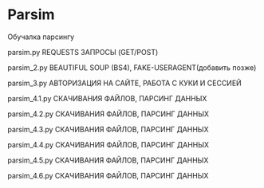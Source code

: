 # Parsim
Обучалка парсингу

parsim.py REQUESTS ЗАПРОСЫ (GET/POST)

parsim_2.py BEAUTIFUL SOUP (BS4), FAKE-USERAGENT(добавить позже)

parsim_3.py АВТОРИЗАЦИЯ НА САЙТЕ, РАБОТА С КУКИ И СЕССИЕЙ

parsim_4.1.py СКАЧИВАНИЯ ФАЙЛОВ, ПАРСИНГ ДАННЫХ

parsim_4.2.py СКАЧИВАНИЯ ФАЙЛОВ, ПАРСИНГ ДАННЫХ

parsim_4.3.py СКАЧИВАНИЯ ФАЙЛОВ, ПАРСИНГ ДАННЫХ

parsim_4.4.py СКАЧИВАНИЯ ФАЙЛОВ, ПАРСИНГ ДАННЫХ

parsim_4.5.py СКАЧИВАНИЯ ФАЙЛОВ, ПАРСИНГ ДАННЫХ

parsim_4.6.py СКАЧИВАНИЯ ФАЙЛОВ, ПАРСИНГ ДАННЫХ
